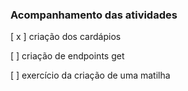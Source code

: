 ### Acompanhamento das atividades

[ x ] criação dos cardápios

[ ] criação de endpoints get

[ ] exercício da criação de uma matilha 
